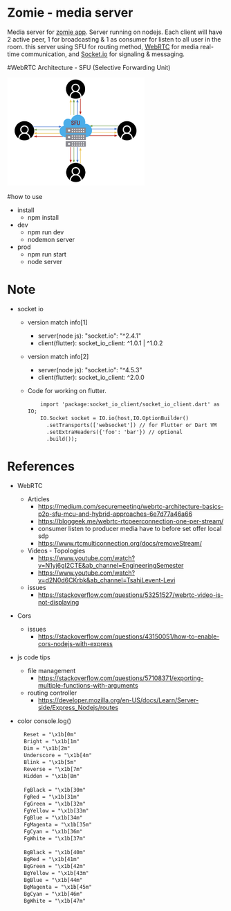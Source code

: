 # Zomie - media server

Media server for <a href="https://github.com/Mamena2020/zomie-app"> zomie app</a>. 
Server running on nodejs. Each client will have 2 active peer, 1 for broadcasting &
1 as consumer for listen to all user in the room. 
this server using SFU for routing method, <a href="https://webrtc.org">WebRTC</a> for media real-time communication, and <a href="https://socket.io">Socket.io</a> for signaling & messaging.


#WebRTC Architecture - SFU (Selective Forwarding Unit)

<a href="https://medium.com/securemeeting/webrtc-architecture-basics-p2p-sfu-mcu-and-hybrid-approaches-6e7d77a46a66">
<img src="public/img/sfu.png" height="250">
</a>


#how to use
  - install
    - npm install
  - dev
    - npm run dev
    - nodemon server
  - prod
    - npm run start
    - node server   



# Note

- socket io
  -  version match info[1]
     - server(node js): "socket.io": "^2.4.1"
     - client(flutter):  socket_io_client: ^1.0.1 | ^1.0.2
  
  -  version match info[2]
     - server(node js): "socket.io": "^4.5.3"
     - client(flutter):  socket_io_client: ^2.0.0

  - Code for working on flutter.
      ```
          import 'package:socket_io_client/socket_io_client.dart' as IO;
          IO.Socket socket = IO.io(host,IO.OptionBuilder()
            .setTransports(['websocket']) // for Flutter or Dart VM
            .setExtraHeaders({'foo': 'bar'}) // optional
            .build());
      ```    

# References

- WebRTC
  - Articles
    - https://medium.com/securemeeting/webrtc-architecture-basics-p2p-sfu-mcu-and-hybrid-approaches-6e7d77a46a66
    - https://bloggeek.me/webrtc-rtcpeerconnection-one-per-stream/
    - consumer listen to producer media have to before set offer local sdp 
    - https://www.rtcmulticonnection.org/docs/removeStream/
  - Videos - Topologies
    - https://www.youtube.com/watch?v=N1yj6gI2CTE&ab_channel=EngineeringSemester
    - https://www.youtube.com/watch?v=d2N0d6CKrbk&ab_channel=TsahiLevent-Levi
  - issues
    - https://stackoverflow.com/questions/53251527/webrtc-video-is-not-displaying

- Cors  
  - issues
    - https://stackoverflow.com/questions/43150051/how-to-enable-cors-nodejs-with-express      
- js code tips
  - file management
    - https://stackoverflow.com/questions/57108371/exporting-multiple-functions-with-arguments 
  - routing  controller
    - https://developer.mozilla.org/en-US/docs/Learn/Server-side/Express_Nodejs/routes 


- color console.log()
  ```
    Reset = "\x1b[0m"
    Bright = "\x1b[1m"
    Dim = "\x1b[2m"
    Underscore = "\x1b[4m"
    Blink = "\x1b[5m"
    Reverse = "\x1b[7m"
    Hidden = "\x1b[8m"

    FgBlack = "\x1b[30m"
    FgRed = "\x1b[31m"
    FgGreen = "\x1b[32m"
    FgYellow = "\x1b[33m"
    FgBlue = "\x1b[34m"
    FgMagenta = "\x1b[35m"
    FgCyan = "\x1b[36m"
    FgWhite = "\x1b[37m"

    BgBlack = "\x1b[40m"
    BgRed = "\x1b[41m"
    BgGreen = "\x1b[42m"
    BgYellow = "\x1b[43m"
    BgBlue = "\x1b[44m"
    BgMagenta = "\x1b[45m"
    BgCyan = "\x1b[46m"
    BgWhite = "\x1b[47m" 

  ```
    

  
